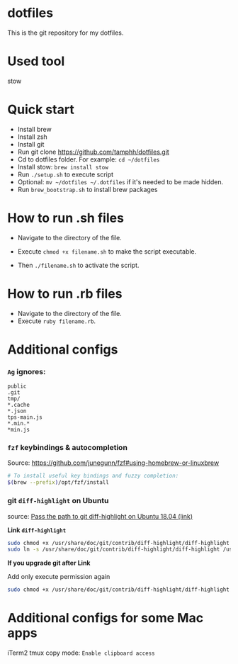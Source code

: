 # dotfiles
This is the git repository for my dotfiles.

# Used tool
stow

# Quick start
- Install brew
- Install zsh
- Install git
- Run git clone https://github.com/tamphh/dotfiles.git
- Cd to dotfiles folder. For example: ```cd ~/dotfiles```
- Install stow: ```brew install stow```
- Run ```./setup.sh``` to execute script
- Optional: ```mv ~/dotfiles ~/.dotfiles``` if it's needed to be made hidden.
- Run ```brew_bootstrap.sh``` to install brew packages

# How to run .sh files
- Navigate to the directory of the file. 

- Execute ```chmod +x filename.sh``` to make the script executable. 

- Then ```./filename.sh``` to activate the script.

# How to run .rb files
- Navigate to the directory of the file. 
- Execute ```ruby filename.rb```.

# Additional configs
### ```Ag``` ignores:
  ```node_modules
  public
  .git
  tmp/
  *.cache
  *.json
  tps-main.js
  *.min.*
  *min.js
  ```

### ```fzf``` keybindings & autocompletion
Source: https://github.com/junegunn/fzf#using-homebrew-or-linuxbrew
```sh
# To install useful key bindings and fuzzy completion:
$(brew --prefix)/opt/fzf/install
```

### git ```diff-highlight``` on Ubuntu
source: [Pass the path to git diff-highlight on Ubuntu 18.04 (link)](https://qiita.com/SakaiYuki/items/2814d417d0bec59046bb)

**Link ```diff-highlight```**
```sh
sudo chmod +x /usr/share/doc/git/contrib/diff-highlight/diff-highlight
sudo ln -s /usr/share/doc/git/contrib/diff-highlight/diff-highlight /usr/local/bin/diff-highlight
```
**If you upgrade git after Link**

Add only execute permission again
```sh
sudo chmod +x /usr/share/doc/git/contrib/diff-highlight/diff-highlight
```
# Additional configs for some Mac apps
iTerm2 tmux copy mode: ```Enable clipboard access```
